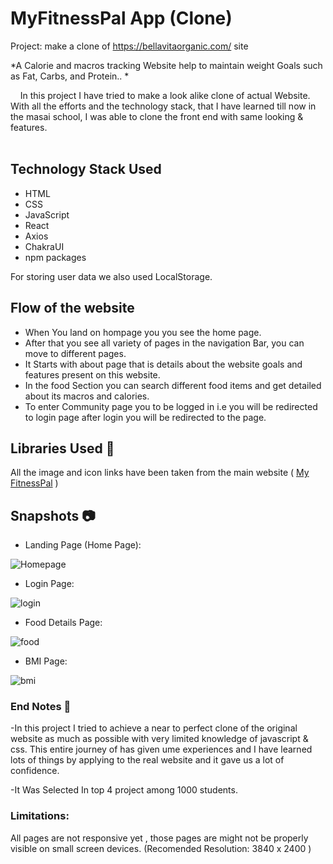 # MyFitnessPal App (Clone)
Project: make a clone of https://bellavitaorganic.com/ site

*A Calorie and macros tracking Website help to maintain weight Goals such as Fat, Carbs, and Protein..  *

&nbsp;&nbsp;&nbsp;&#160;In this project I have tried to make a look alike clone of actual Website. With all the efforts and the technology stack, that I have learned till now in the masai school, I was able to clone the front end with same looking & features. <br><br>

## Technology Stack Used

- HTML
- CSS
- JavaScript
- React
- Axios
- ChakraUI
- npm packages

For storing user data we also used LocalStorage.

## Flow of the website 
- When You land on hompage you you see the home page.
- After that you see all variety of pages in the navigation Bar, you can move to different pages.
- It Starts with about page that is details about the website goals and features present on this website. 
- In the food Section you can search different food items and get detailed about its macros and calories. 
- To enter Community page you to be logged in i.e you will be redirected to login page after login you will be redirected to the page.

## Libraries Used 🌟
All the image and icon links have been taken from the main website ( [My FitnessPal](https://www.myfitnesspal.com/) )

## Snapshots 📷
- Landing Page (Home Page):
  
![Homepage](https://user-images.githubusercontent.com/105644684/199644690-e13effcd-abcb-4a99-a0d5-aa987da24464.JPG)

- Login Page:

![login](https://user-images.githubusercontent.com/105644684/199644803-ca56f406-3ad7-494e-8b25-55beb452c68c.JPG)

- Food Details Page:

![food](https://user-images.githubusercontent.com/105644684/199644860-1b802f4d-7123-4618-90d2-e91e754e5ca7.JPG)

- BMI Page:
  
![bmi](https://user-images.githubusercontent.com/105644684/199644905-e847ab86-224b-45ac-93b2-a73226ca5c29.JPG)

### End Notes 📑
-In this project I tried to achieve a near to perfect clone of the original website as much as possible with very limited knowledge of javascript & css. This entire journey of has given ume experiences and I have learned lots of things by applying to the real website and it gave us a lot of confidence.

-It Was Selected In top 4 project among 1000 students.

### Limitations:
All pages are not responsive yet , those pages are might not be properly visible on small screen devices.
(Recomended Resolution: 3840 x 2400 )
